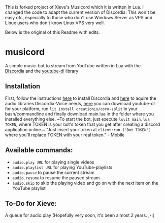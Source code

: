 This is forked project of Xieve's Musicord which it is written in Lua. I changed the code to adapt the current version of Discordia. This won't be easy ofc, especially to those who don't use Windows Server as VPS and Linux users who don't know Linux VPS very well.

Below is the original of this Readme with edits.

# musicord
A simple music-bot to stream from YouTube written in Lua with the [Discordia](https://github.com/SinisterRectus/Discordia) and the [youtube-dl](https://rg3.github.io/youtube-dl/) library

## Installation
First, follow the instructions [here](https://github.com/SinisterRectus/Discordia#installation) to install Discordia and [here](https://github.com/SinisterRectus/Discordia/wiki/Voice#acquiring-audio-libraries) to aquire the audio libraries Discordia-Voice needs, [here](https://rg3.github.io/youtube-dl/) you can download youtube-dl for your platform, run ```lit install creationix/coro-split``` in your bash/commandline and finally download main.lua in the folder where you installed everything else. ~To start the bot, just execute ```luvit main.lua TOKEN```, where TOKEN is your bot's token that you get after creating a discord application online.~
"Just insert your token at ```client:run ('Bot TOKEN')``` where you'll replace TOKEN with your real token." - Mobile

## Available commands:
- ``audio.play URL``      for playing single videos
- ``audio.playlist URL``  for playing YouTube-playlists
- ``audio.pause``         to pause the current stream
- ``audio.resume``        to resume the paused stream
- ``audio.skip``          to skip the playing video and go on with the next item on the YouTube playlist

## To-Do for Xieve:
A queue for audio.play (Hopefully very soon, it's been almost 2 years. ;-;)
